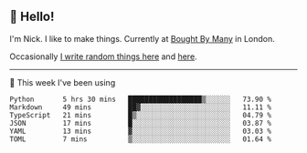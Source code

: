 ## 👋 Hello! 

I'm Nick. I like to make things. Currently at [Bought By Many](https://boughtbymany.com) in London.

Occasionally [I write random things here](https://nicksnell.com) and [here](https://twitter.com/nicksnell).

-------

🚀 This week I've been using

<!--START_SECTION:waka-->

```text
Python       5 hrs 30 mins   ██████████████████▒░░░░░░   73.90 %
Markdown     49 mins         ██▓░░░░░░░░░░░░░░░░░░░░░░   11.11 %
TypeScript   21 mins         █▒░░░░░░░░░░░░░░░░░░░░░░░   04.79 %
JSON         17 mins         █░░░░░░░░░░░░░░░░░░░░░░░░   03.87 %
YAML         13 mins         ▓░░░░░░░░░░░░░░░░░░░░░░░░   03.03 %
TOML         7 mins          ▒░░░░░░░░░░░░░░░░░░░░░░░░   01.64 %
```

<!--END_SECTION:waka-->
